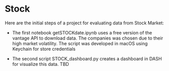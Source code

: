 # Stock

Here are the initial steps of a project for evaluating data from Stock Market:

- The first notebook getSTOCKdate.ipynb uses a free version of the vantage API to download data. The companies was chosen due to their high market volatility. The script was developed in macOS using Keychain for store credentials

- The second script STOCK_dashboard.py creates a dashboard in DASH for visualize this data. TBD
